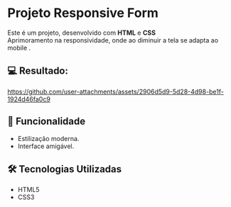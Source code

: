 # Projeto Responsive Form
Este é um projeto, desenvolvido com **HTML** e **CSS** 
<br>
Aprimoramento na responsividade, onde ao diminuir a tela se adapta ao mobile .

## 💻 Resultado:

https://github.com/user-attachments/assets/2906d5d9-5d28-4d98-be1f-1924d46fa0c9


## 🚀 Funcionalidade

- Estilização moderna.
- Interface amigável.

## 🛠 Tecnologias Utilizadas

- HTML5
- CSS3 
